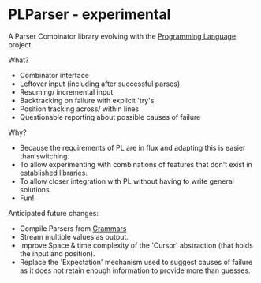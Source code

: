 # PLParser - experimental

A Parser Combinator library evolving with the [Programming Language](https://github.com/syallop/PL) project.

What?
- Combinator interface
- Leftover input (including after successful parses)
- Resuming/ incremental input
- Backtracking on failure with explicit 'try's
- Position tracking across/ within lines
- Questionable reporting about possible causes of failure

Why?
- Because the requirements of PL are in flux and adapting this is easier than switching.
- To allow experimenting with combinations of features that don't exist in established libraries.
- To allow closer integration with PL without having to write general solutions.
- Fun!

Anticipated future changes:
- Compile Parsers from [Grammars](https://github.com/syallop/PLGrammar)
- Stream multiple values as output.
- Improve Space & time complexity of the 'Cursor' abstraction (that holds the input and
  position).
- Replace the 'Expectation' mechanism used to suggest causes of failure as it does not retain
  enough information to provide more than guesses.

